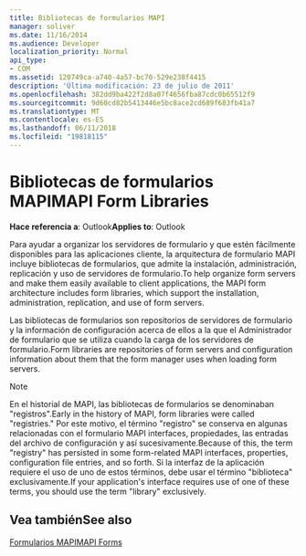 ```yaml
---
title: Bibliotecas de formularios MAPI
manager: soliver
ms.date: 11/16/2014
ms.audience: Developer
localization_priority: Normal
api_type:
- COM
ms.assetid: 120749ca-a740-4a57-bc70-529e238f4415
description: 'Última modificación: 23 de julio de 2011'
ms.openlocfilehash: 382dd9ba422f2d8a07f4656fba87cdc0b65512f9
ms.sourcegitcommit: 9d60cd82b5413446e5bc8ace2cd689f683fb41a7
ms.translationtype: MT
ms.contentlocale: es-ES
ms.lasthandoff: 06/11/2018
ms.locfileid: "19818115"
---
```

# <a name="mapi-form-libraries"></a><span data-ttu-id="6e9ea-103">Bibliotecas de formularios MAPI</span><span class="sxs-lookup"><span data-stu-id="6e9ea-103">MAPI Form Libraries</span></span>

  
  
<span data-ttu-id="6e9ea-104">**Hace referencia a**: Outlook</span><span class="sxs-lookup"><span data-stu-id="6e9ea-104">**Applies to**: Outlook</span></span> 
  
<span data-ttu-id="6e9ea-105">Para ayudar a organizar los servidores de formulario y que estén fácilmente disponibles para las aplicaciones cliente, la arquitectura de formulario MAPI incluye bibliotecas de formularios, que admite la instalación, administración, replicación y uso de servidores de formulario.</span><span class="sxs-lookup"><span data-stu-id="6e9ea-105">To help organize form servers and make them easily available to client applications, the MAPI form architecture includes form libraries, which support the installation, administration, replication, and use of form servers.</span></span>
  
<span data-ttu-id="6e9ea-106">Las bibliotecas de formularios son repositorios de servidores de formulario y la información de configuración acerca de ellos a la que el Administrador de formulario que se utiliza cuando la carga de los servidores de formulario.</span><span class="sxs-lookup"><span data-stu-id="6e9ea-106">Form libraries are repositories of form servers and configuration information about them that the form manager uses when loading form servers.</span></span> 
  
> [!NOTE]
> <span data-ttu-id="6e9ea-107">En el historial de MAPI, las bibliotecas de formularios se denominaban "registros".</span><span class="sxs-lookup"><span data-stu-id="6e9ea-107">Early in the history of MAPI, form libraries were called "registries."</span></span> <span data-ttu-id="6e9ea-108">Por este motivo, el término "registro" se conserva en algunas relacionadas con el formulario MAPI interfaces, propiedades, las entradas del archivo de configuración y así sucesivamente.</span><span class="sxs-lookup"><span data-stu-id="6e9ea-108">Because of this, the term "registry" has persisted in some form-related MAPI interfaces, properties, configuration file entries, and so forth.</span></span> <span data-ttu-id="6e9ea-109">Si la interfaz de la aplicación requiere el uso de uno de estos términos, debe usar el término "biblioteca" exclusivamente.</span><span class="sxs-lookup"><span data-stu-id="6e9ea-109">If your application's interface requires use of one of these terms, you should use the term "library" exclusively.</span></span> 
  
## <a name="see-also"></a><span data-ttu-id="6e9ea-110">Vea también</span><span class="sxs-lookup"><span data-stu-id="6e9ea-110">See also</span></span>



[<span data-ttu-id="6e9ea-111">Formularios MAPI</span><span class="sxs-lookup"><span data-stu-id="6e9ea-111">MAPI Forms</span></span>](mapi-forms.md)

